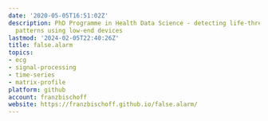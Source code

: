 ```yaml
---
date: '2020-05-05T16:51:02Z'
description: PhD Programme in Health Data Science - detecting life-threatening ECG
  patterns using low-end devices
lastmod: '2024-02-05T22:40:26Z'
title: false.alarm
topics:
- ecg
- signal-processing
- time-series
- matrix-profile
platform: github
account: franzbischoff
website: https://franzbischoff.github.io/false.alarm/
---
```


